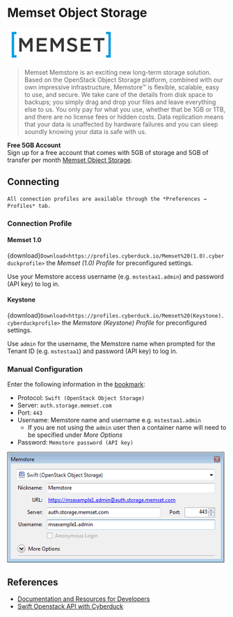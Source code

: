 Memset Object Storage
====

![Memset Logo](_images/Memset_Logo.png)

> Memset Memstore is an exciting new long-term storage solution. Based on the OpenStack Object Storage platform, combined with our own impressive infrastructure, Memstore™ is flexible, scalable, easy to use, and secure. We take care of the details from disk space to backups; you simply drag and drop your files and leave everything else to us. You only pay for what you use, whether that be 1GB or 1TB, and there are no license fees or hidden costs. Data replication means that your data is unaffected by hardware failures and you can sleep soundly knowing your data is safe with us.

**Free 5GB Account**</br>
Sign up for a free account that comes with 5GB of storage and 5GB of transfer per month [Memset Object Storage](https://www.memset.com/services/object-storage/).

## Connecting

```{note}
All connection profiles are available through the *Preferences → Profiles* tab.
```

### Connection Profile

#### Memset 1.0

{download}`Download<https://profiles.cyberduck.io/Memset%20(1.0).cyberduckprofile>` the *Memset (1.0) Profile* for preconfigured settings.

Use your Memstore access username (e.g. `mstestaa1.admin`) and password (API key) to log in.

#### Keystone

{download}`Download<https://profiles.cyberduck.io/Memset%20(Keystone).cyberduckprofile>` the *Memstore (Keystone) Profile* for preconfigured settings.

Use `admin` for the username, the Memstore name when prompted for the Tenant ID (e.g. `mstestaa1`) and password (API key) to log in.

### Manual Configuration

Enter the following information in the [bookmark](../../cyberduck/bookmarks.md):

- Protocol: `Swift (OpenStack Object Storage)`
- Server: `auth.storage.memset.com`
- Port: `443`
- Username: Memstore name and username e.g. `mstestaa1.admin`
	- If you are not using the `admin` user then a container name will need to be specified under *More Options*
- Password: `Memstore password (API key)`

![Memstore configuration](_images/Memstore.Swift.Config.png)


## References
- [Documentation and Resources for Developers](https://docs.memset.com/cd/API-%2F-Developer-Resources.199072028.html)
- [Swift Openstack API with Cyberduck](https://docs.memset.com/cd/Swift-OpenStack-API-with-Cyberduck.199072116.html)